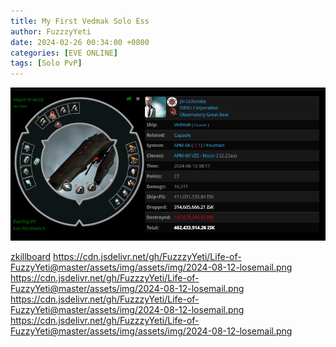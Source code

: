 ```yaml
---
title: My First Vedmak Solo Ess
author: FuzzzyYeti
date: 2024-02-26 00:34:00 +0800
categories: [EVE ONLINE]
tags: [Solo PvP]
---
```


[zkillboard]: https://zkillboard.com/kill/120116652/

![My Image](/assets/img/2024-08-12-losemail.png)

[zkillboard][zkillboard]
https://cdn.jsdelivr.net/gh/FuzzzyYeti/Life-of-FuzzyYeti@master/assets/img/assets/img/2024-08-12-losemail.png
https://cdn.jsdelivr.net/gh/FuzzzyYeti/Life-of-FuzzyYeti@master/assets/img/2024-08-12-losemail.png
https://cdn.jsdelivr.net/gh/FuzzzyYeti/Life-of-FuzzyYeti@master/assets/img/2024-08-12-losemail.png
https://cdn.jsdelivr.net/gh/FuzzzyYeti/Life-of-FuzzyYeti@master/assets/img/assets/img/2024-08-12-losemail.png
